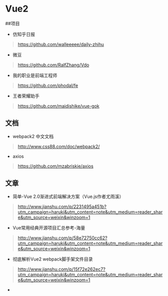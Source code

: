# Vue2

##项目
* 仿知乎日报
> https://github.com/walleeeee/daily-zhihu
* 微豆
> https://github.com/RalfZhang/Vdo
* 我的职业是前端工程师
> https://github.com/phodal/fe
* 王者荣耀助手
> https://github.com/maidishike/vue-gok

## 文档
* webpack2 中文文档
> http://www.css88.com/doc/webpack2/
* axios
> https://github.com/mzabriskie/axios

## 文章

* 简单-Vue 2.0渐进式前端解决方案（Vue.js作者尤雨溪）
> http://www.jianshu.com/p/2231495a451b?utm_campaign=haruki&utm_content=note&utm_medium=reader_share&utm_source=weixin&winzoom=1
* Vue常用经典开源项目汇总参考-海量
> http://www.jianshu.com/p/58e72750cc62?utm_campaign=haruki&utm_content=note&utm_medium=reader_share&utm_source=weixin&winzoom=1
* 彻底解析Vue2 webpack脚手架文件目录
> http://www.jianshu.com/p/15f72e262ec7?utm_campaign=haruki&utm_content=note&utm_medium=reader_share&utm_source=weixin&winzoom=1
*
